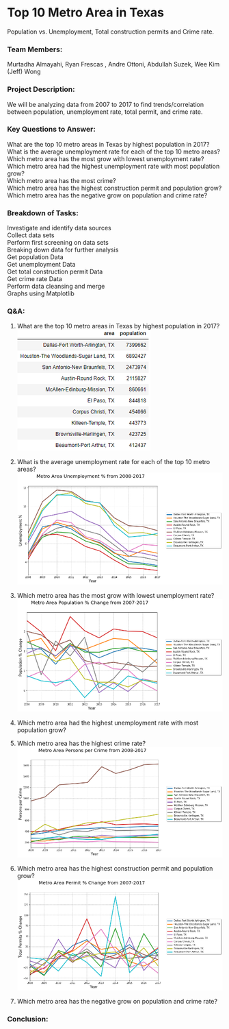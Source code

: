 # Top 10 Metro Area in Texas

 Population vs. Unemployment, Total construction permits and Crime rate.

### Team Members:

Murtadha Almayahi, Ryan Frescas , Andre Ottoni, Abdullah Suzek, Wee Kim (Jeff) Wong  

### Project Description:

We will be analyzing data from 2007 to 2017 to find trends/correlation between population, unemployment rate, total permit, and crime rate.  

### Key Questions to Answer:

What are the top 10 metro areas in Texas by highest population in 2017?  
What is the average unemployment rate for each of the top 10 metro areas?  
Which metro area has the most grow with lowest unemployment rate?  
Which metro area had the highest unemployment rate with most population grow?  
Which metro area has the most crime?  
Which metro area has the highest construction permit and population grow?  
Which metro area has the negative grow on population and crime rate?  
 
### Breakdown of Tasks:  
Investigate and identify data sources  
Collect data sets  
Perform first screening on data sets  
Breaking down data for further analysis  
Get population Data  
Get unemployment Data  
Get total construction permit Data  
Get crime rate Data  
Perform data cleansing and merge  
Graphs using Matplotlib  
  
### Q&A:  
1. What are the top 10 metro areas in Texas by highest population in 2017?
![2007-2017-Texas-City-Analysis](city-analysis/Images/city_by_population.png)
2. What is the average unemployment rate for each of the top 10 metro areas?
![2007-2017-Texas-City-Analysis](city-analysis/Images/unemployment.png)
3. Which metro area has the most grow with lowest unemployment rate?
![2007-2017-Texas-City-Analysis](city-analysis/Images/population.png)
4. Which metro area had the highest unemployment rate with most population grow?

5. Which metro area has the highest crime rate?
![2007-2017-Texas-City-Analysis](city-analysis/Images/crime.png)
6. Which metro area has the highest construction permit and population grow?
![2007-2017-Texas-City-Analysis](city-analysis/Images/permit.png)
7. Which metro area has the negative grow on population and crime rate?
  
### Conclusion:

